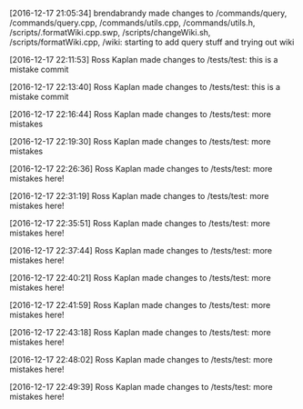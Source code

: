 [comment]: 4506cb1f682dff178d5a0ba2c2feb35d504d153c

[2016-12-17 21:05:34] brendabrandy made changes to /commands/query, /commands/query.cpp, /commands/utils.cpp, /commands/utils.h, /scripts/.formatWiki.cpp.swp, /scripts/changeWiki.sh, /scripts/formatWiki.cpp, /wiki:  starting to add query stuff and trying out wiki

[2016-12-17 22:11:53] Ross Kaplan made changes to /tests/test:  this is a mistake commit

[comment]: 649c212bf842cf9b06e547ad2cf0f2e8f28de8a3

[2016-12-17 22:13:40] Ross Kaplan made changes to /tests/test:  this is a mistake commit

[comment]: 68528545b807e8d46999b981429739f5948be3e2

[2016-12-17 22:16:44] Ross Kaplan made changes to /tests/test:  more mistakes

[comment]: ff22736e75483617f765069abdff5937c7574e43

[2016-12-17 22:19:30] Ross Kaplan made changes to /tests/test:  more mistakes

[comment]: eb3ac8c7eaa8f125ece382e8d0ae86a469c13e45

[2016-12-17 22:26:36] Ross Kaplan made changes to /tests/test:  more mistakes here!

[comment]: 232a01b5a0b450c6d14a95a56ad3ecb394eb6f62

[2016-12-17 22:31:19] Ross Kaplan made changes to /tests/test:  more mistakes here!

[comment]: cfcdf38890c03cf1e6f7f58ac5d82e8e432873d9

[2016-12-17 22:35:51] Ross Kaplan made changes to /tests/test:  more mistakes here!

[comment]: ca1d9385f58a2be00c183df616570eae6a4857dd

[2016-12-17 22:37:44] Ross Kaplan made changes to /tests/test:  more mistakes here!

[comment]: 322d6a22a912559a85832c5944bafd79d887a304

[2016-12-17 22:40:21] Ross Kaplan made changes to /tests/test:  more mistakes here!

[comment]: 5cc7576ca3668e0910131779f6541fe61eee2c08

[2016-12-17 22:41:59] Ross Kaplan made changes to /tests/test:  more mistakes here!

[comment]: 21a23509f6deb26d52396e51f292c011d761978b

[2016-12-17 22:43:18] Ross Kaplan made changes to /tests/test:  more mistakes here!

[comment]: 88bcbc7e27bea06e4a8889b53d63e3245b142362

[2016-12-17 22:48:02] Ross Kaplan made changes to /tests/test:  more mistakes here!

[comment]: ae38e2f180927ab93bf80731dec23d9002dc987b

[2016-12-17 22:49:39] Ross Kaplan made changes to /tests/test:  more mistakes here!

